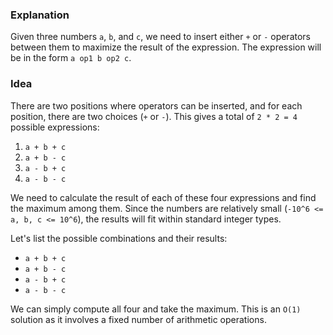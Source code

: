 ### Explanation

Given three numbers `a`, `b`, and `c`, we need to insert either `+` or `-` operators between them to maximize the result of the expression. The expression will be in the form `a op1 b op2 c`.

### Idea

There are two positions where operators can be inserted, and for each position, there are two choices (`+` or `-`). This gives a total of `2 * 2 = 4` possible expressions:
1. `a + b + c`
2. `a + b - c`
3. `a - b + c`
4. `a - b - c`

We need to calculate the result of each of these four expressions and find the maximum among them. Since the numbers are relatively small (`-10^6 <= a, b, c <= 10^6`), the results will fit within standard integer types.

Let's list the possible combinations and their results:
- `a + b + c`
- `a + b - c`
- `a - b + c`
- `a - b - c`

We can simply compute all four and take the maximum. This is an `O(1)` solution as it involves a fixed number of arithmetic operations.